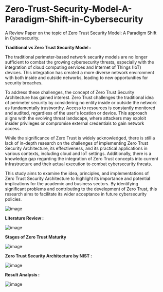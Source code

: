 # Zero-Trust-Security-Model-A-Paradigm-Shift-in-Cybersecurity

A Review Paper on the topic of Zero Trust Security Model: A Paradigm Shift in Cybersecurity.

**Traditional vs Zero Trust Security Model :**

The traditional perimeter-based network security models are no longer sufficient to combat the growing cybersecurity threats, especially with the integration of cloud computing services and Internet of Things (IoT) devices. This integration has created a more diverse network environment with both inside and outside networks, leading to new opportunities for security breaches.

To address these challenges, the concept of Zero Trust Security Architecture has gained interest. Zero Trust challenges the traditional idea of perimeter security by considering no entity inside or outside the network as fundamentally trustworthy. Access to resources is constantly monitored and audited, regardless of the user's location or device. This approach aligns with the evolving threat landscape, where attackers may exploit insider privileges or compromise external credentials to gain network access.

While the significance of Zero Trust is widely acknowledged, there is still a lack of in-depth research on the challenges of implementing Zero Trust Security Architecture, its effectiveness, and its practical applications in various contexts, including cloud and IoT settings. Additionally, there is a knowledge gap regarding the integration of Zero Trust concepts into current infrastructure and their actual execution to combat cybersecurity threats.

This study aims to examine the idea, principles, and implementations of Zero Trust Security Architecture to highlight its importance and potential implications for the academic and business sectors. By identifying significant problems and contributing to the development of Zero Trust, this research aims to facilitate its wider acceptance in future cybersecurity policies.

![image](https://github.com/neha13rana/Zero-Trust-Security-Model-A-Paradigm-Shift-in-Cybersecurity/assets/121093178/8e63e927-4918-41a5-952c-2ec9d1ea663a)

**Literature Review :**

![image](https://github.com/neha13rana/Zero-Trust-Security-Model-A-Paradigm-Shift-in-Cybersecurity/assets/121093178/43a48e48-1c30-4f55-ac4f-1e9f4f45a0a7)


**Stages of Zero Trust Maturity**

![image](https://github.com/neha13rana/Zero-Trust-Security-Model-A-Paradigm-Shift-in-Cybersecurity/assets/121093178/a2edcc65-afca-468e-94d0-262f27e01d6a)

**Zero Trust Security Architecture by NIST :**

![image](https://github.com/neha13rana/Zero-Trust-Security-Model-A-Paradigm-Shift-in-Cybersecurity/assets/121093178/7fc8a04b-7a8a-4160-b1c3-b5a8773d9f41)

**Result Analysis :**

![image](https://github.com/neha13rana/Zero-Trust-Security-Model-A-Paradigm-Shift-in-Cybersecurity/assets/121093178/220d25ec-d789-4aa6-ab6d-f871d876af8c)

